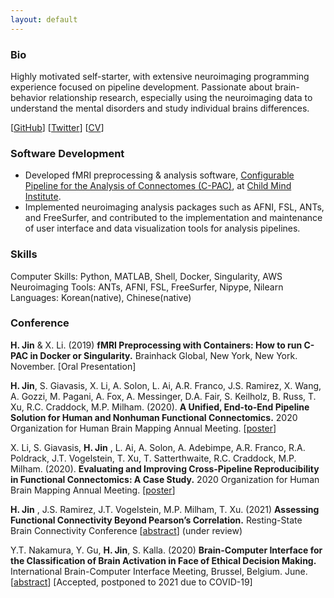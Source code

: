 ```yaml
---
layout: default
---
```


### Bio
Highly motivated self-starter, with extensive neuroimaging programming experience focused on pipeline development.
Passionate about brain-behavior relationship research, especially using the neuroimaging data to understand the mental disorders and study individual brains differences.

[[GitHub](https://github.com/HechengJin0)]
[[Twitter](https://twitter.com/Hecheng_Jin)]
[[CV](/assets/cv/HechengJin_CV_v3.pdf)]



### Software Development
- Developed fMRI preprocessing & analysis software, [Configurable Pipeline for the Analysis of Connectomes (C-PAC)](https://fcp-indi.github.io/), at [Child Mind Institute](https://childmind.org/center/computational-neuroimaging-lab/). 
- Implemented neuroimaging analysis packages such as AFNI, FSL, ANTs, and FreeSurfer, and contributed to the implementation and maintenance of user interface and data visualization tools for analysis pipelines. 

### Skills
Computer Skills: Python, MATLAB, Shell, Docker, Singularity, AWS
Neuroimaging Tools: ANTs, AFNI, FSL, FreeSurfer, Nipype, Nilearn
Languages: Korean(native), Chinese(native)



### Conference

**H. Jin** & X. Li. (2019) **fMRI Preprocessing with Containers: How to run C-PAC in Docker or Singularity.** Brainhack Global, New York, New York. November. [Oral Presentation]

**H. Jin**, S. Giavasis, X. Li, A. Solon, L. Ai, A.R. Franco, J.S. Ramirez, X. Wang, A. Gozzi, M. Pagani, A. Fox, A. Messinger, D.A. Fair, S. Keilholz, B. Russ, T. Xu, R.C. Craddock, M.P. Milham. (2020). **A Unified, End-to-End Pipeline Solution for Human and Nonhuman Functional Connectomics.** 2020 Organization for Human Brain Mapping Annual Meeting. [[poster](/assets/poster/OHBM20_HJ.pdf)]

X. Li, S. Giavasis, **H. Jin** , L. Ai, A. Solon, A. Adebimpe, A.R. Franco, R.A. Poldrack, J.T. Vogelstein, T. Xu, T. Satterthwaite, R.C. Craddock, M.P. Milham. (2020). **Evaluating and Improving Cross-Pipeline Reproducibility in Functional Connectomics: A Case Study.** 2020 Organization for Human Brain Mapping Annual Meeting. [[poster](/assets/poster/OHBM20_XL.pdf)]

**H. Jin** , J.S. Ramirez, J.T. Vogelstein, M.P. Milham, T. Xu. (2021) **Assessing Functional Connectivity Beyond Pearson’s Correlation.** Resting-State Brain Connectivity Conference [[abstract](/assets/abstract/RSBC2020_MGC.pdf)] (under review)

Y.T. Nakamura, Y. Gu, **H. Jin**, S. Kalla. (2020)  **Brain-Computer Interface for the Classification of Brain Activation in Face of Ethical Decision Making.** International Brain-Computer Interface Meeting, Brussel, Belgium. June. [[abstract](/assets/abstract/InternationalBCI2020.pdf)] [Accepted, postponed to 2021 due to COVID-19]

<!-- ## Publications

M.P. Milham, **H. Jin** , X. Li, Giavasis, S., et al. **Assessing and Overcoming Pipeline-Related Variation in Functional Connectomics.** (in prep)


M.P. Milham, **H. Jin** , S. Giavasis, X. Li, A. Solon, L. Ai, A.R. Franco, J.S. Ramirez, X. Wang, A. Gozzi, M. Pagani, A. Fox, A. Messinger, D.A. Fair, S. Keilholz, B. Russ, T. Xu, R.C. Craddock, et al. **A Unified, End-to-End Pipeline Solution for Human and Nonhuman Functional Connectomics.** (in prep)
 -->


